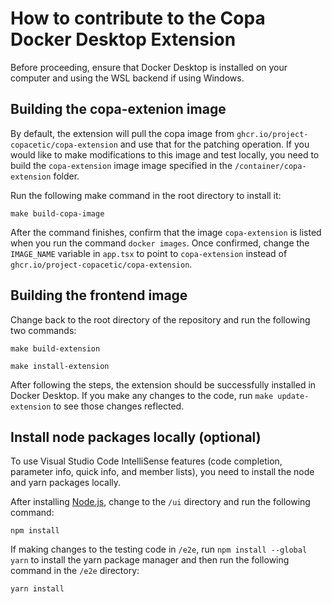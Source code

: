 # How to contribute to the Copa Docker Desktop Extension

Before proceeding, ensure that Docker Desktop is installed on your computer and using the WSL backend if using Windows.

## Building the copa-extenion image
By default, the extension will pull the copa image from `ghcr.io/project-copacetic/copa-extension` and use that for the patching operation. If you would like to make modifications to this image and test locally, you need to build the `copa-extension` image image specified in the `/container/copa-extension` folder.

Run the following make command in the root directory to install it:

```
make build-copa-image
```
After the command finishes, confirm that the image `copa-extension` is listed when you run the command `docker images`. Once confirmed, change the `IMAGE_NAME` variable in `app.tsx` to point to  `copa-extension` instead of `ghcr.io/project-copacetic/copa-extension`.

## Building the frontend image

Change back to the root directory of the repository and run the following two commands:

```
make build-extension
```
```
make install-extension
```
After following the steps, the extension should be successfully installed in Docker Desktop. If you make any changes to the code, run `make update-extension` to see those changes reflected. 

## Install node packages locally (optional)

To use Visual Studio Code IntelliSense features (code completion, parameter info, quick info, and member lists), you need to install the node and yarn packages locally.

After installing [Node.js](https://nodejs.org/en/download/package-manager/), change to the `/ui` directory and run the following command:

```
npm install
```
If making changes to the testing code in `/e2e`, run `npm install --global yarn` to install the yarn package manager and then run the following command in the `/e2e` directory:
```
yarn install
```

